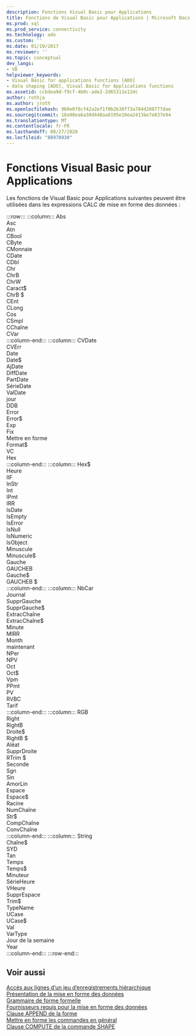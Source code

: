 ```yaml
---
description: Fonctions Visual Basic pour Applications
title: Fonctions de Visual Basic pour Applications | Microsoft Docs
ms.prod: sql
ms.prod_service: connectivity
ms.technology: ado
ms.custom: ''
ms.date: 01/19/2017
ms.reviewer: ''
ms.topic: conceptual
dev_langs:
- VB
helpviewer_keywords:
- Visual Basic for applications functions [ADO]
- data shaping [ADO], Visual Basic for Applications functions
ms.assetid: ccbdea9d-f9cf-4b0c-ade2-2d65311e12dc
author: rothja
ms.author: jroth
ms.openlocfilehash: 960e0f8cf42a2ef1f0b2b30f73a784d208777dae
ms.sourcegitcommit: 18a98ea6a30d448aa6195e10ea2413be7e837e94
ms.translationtype: MT
ms.contentlocale: fr-FR
ms.lasthandoff: 08/27/2020
ms.locfileid: "88978930"
---
```

# <a name="visual-basic-for-applications-functions"></a>Fonctions Visual Basic pour Applications
Les fonctions de Visual Basic pour Applications suivantes peuvent être utilisées dans les expressions CALC de mise en forme des données :  

:::row:::
    :::column:::
        Abs  
        Asc  
        Atn  
        CBool  
        CByte  
        CMonnaie  
        CDate  
        CDbl  
        Chr  
        ChrB  
        ChrW  
        Caract$  
        ChrB $  
        CEnt  
        CLong  
        Cos  
        CSmpl  
        CChaîne  
        CVar  
    :::column-end:::
    :::column:::
        CVDate  
        CVErr  
        Date  
        Date$  
        AjDate  
        DiffDate  
        PartDate  
        SérieDate  
        ValDate  
        jour  
        DDB  
        Error  
        Error$  
        Exp  
        Fix  
        Mettre en forme  
        Format$  
        VC  
        Hex  
    :::column-end:::
    :::column:::
        Hex$  
        Heure  
        IIF  
        InStr  
        Int  
        IPmt  
        IRR  
        IsDate  
        IsEmpty  
        IsError  
        IsNull  
        IsNumeric  
        IsObject  
        Minuscule  
        Minuscule$  
        Gauche  
        GAUCHEB  
        Gauche$  
        GAUCHEB $  
    :::column-end:::
    :::column:::
        NbCar  
        Journal  
        SupprGauche  
        SupprGauche$  
        ExtracChaîne  
        ExtracChaîne$  
        Minute  
        MIRR  
        Month  
        maintenant  
        NPer  
        NPV  
        Oct  
        Oct$  
        Vpm  
        PPmt  
        PV  
        RVBC  
        Tarif  
    :::column-end:::
    :::column:::
        RGB  
        Right  
        RightB  
        Droite$  
        RightB $  
        Aléat  
        SupprDroite  
        RTrim $  
        Seconde  
        Sgn  
        Sin  
        AmorLin  
        Espace  
        Espace$  
        Racine  
        NumChaîne  
        Str$  
        CompChaîne  
        ConvChaîne  
    :::column-end:::
    :::column:::
        String  
        Chaîne$  
        SYD  
        Tan  
        Temps  
        Temps$  
        Minuteur  
        SérieHeure  
        VHeure  
        SupprEspace  
        Trim$  
        TypeName  
        UCase  
        UCase$  
        Val  
        VarType  
        Jour de la semaine  
        Year  
    :::column-end:::
:::row-end:::

## <a name="see-also"></a>Voir aussi  
 [Accès aux lignes d’un jeu d’enregistrements hiérarchique](../../../ado/guide/data/accessing-rows-in-a-hierarchical-recordset.md)   
 [Présentation de la mise en forme des données](../../../ado/guide/data/data-shaping-overview.md)   
 [Grammaire de forme formelle](../../../ado/guide/data/formal-shape-grammar.md)   
 [Fournisseurs requis pour la mise en forme des données](../../../ado/guide/data/required-providers-for-data-shaping.md)   
 [Clause APPEND de la forme](../../../ado/guide/data/shape-append-clause.md)   
 [Mettre en forme les commandes en général](../../../ado/guide/data/shape-commands-in-general.md)   
 [Clause COMPUTE de la commande SHAPE](../../../ado/guide/data/shape-compute-clause.md)
